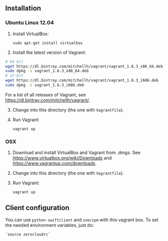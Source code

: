 ## Installation

### Ubuntu Linux 12.04

1. Install VirtualBox:

    `sudo apt-get install virtualbox`


2. Install the latest version of Vagrant:

```bash
# 64-bit
wget https://dl.bintray.com/mitchellh/vagrant/vagrant_1.6.3_x86_64.deb
sudo dpkg -i vagrant_1.6.3_x86_64.deb
# 32-bit
wget https://dl.bintray.com/mitchellh/vagrant/vagrant_1.6.3_i686.deb
sudo dpkg -i vagrant_1.6.3_i686.deb
```

For a list of all releases of Vagrant, see https://dl.bintray.com/mitchellh/vagrant/.

3. Change into this directory (the one with `Vagrantfile`).

4. Run Vagrant:

    `vagrant up`


### OSX

1. Download and install VirtualBox and Vagrant from .dmgs. See https://www.virtualbox.org/wiki/Downloads
   and https://www.vagrantup.com/downloads.

2. Change into this directory (the one with `Vagrantfile`).

3. Run Vagrant:

    `vagrant up`

## Client configuration

You can use `python-swiftclient` and `zvm/zpm` with this vagrant box. To set
the needed environment variables, just do:

    `source zerocloudrc`

